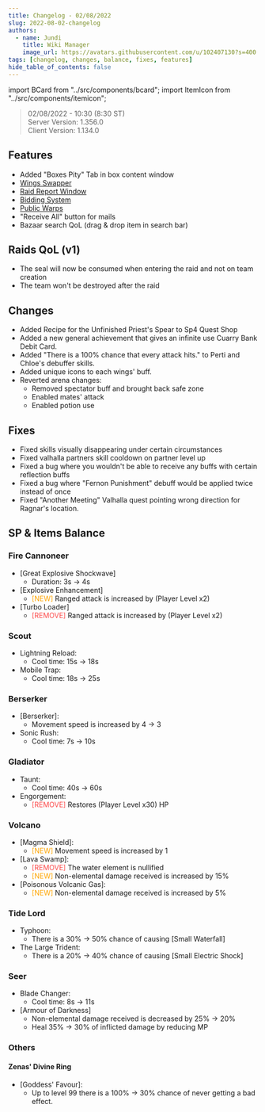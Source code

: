 ```yaml
---
title: Changelog - 02/08/2022
slug: 2022-08-02-changelog
authors:
  - name: Jundi
    title: Wiki Manager
    image_url: https://avatars.githubusercontent.com/u/102407130?s=400
tags: [changelog, changes, balance, fixes, features]
hide_table_of_contents: false
---
```


import BCard from "../src/components/bcard";
import ItemIcon from "../src/components/itemicon";

> 02/08/2022 - 10:30 (8:30 ST)      
> Server Version: 1.356.0       
> Client Version: 1.134.0       

## Features
- Added "Boxes Pity" Tab in box content window
- <a href="https://wiki.olympusgg.com/custom-features/wings-swapper">Wings Swapper</a>
- <a href="https://wiki.olympusgg.com/custom-features/raid-report">Raid Report Window</a>
- <a href="https://wiki.olympusgg.com/custom-features/bid-system">Bidding System</a>
- <a href="https://wiki.olympusgg.com/custom-features/warp-system#public-warps">Public Warps</a>
- "Receive All" button for mails
- Bazaar search QoL (drag & drop item in search bar)

## Raids QoL (v1)
- The seal will now be consumed when entering the raid and not on team creation
- The team won't be destroyed after the raid

## Changes
- Added Recipe for the Unfinished Priest's Spear to Sp4 Quest Shop
- Added a new general achievement that gives an infinite use Cuarry Bank Debit Card.
- Added "There is a 100% chance that every attack hits." to Perti and Chloe's debuffer skills.
- Added unique icons to each wings' buff.
- Reverted arena changes:
  - Removed spectator buff and brought back safe zone
  - Enabled mates' attack
  - Enabled potion use

## Fixes
- Fixed skills visually disappearing under certain circumstances
- Fixed valhalla partners skill cooldown on partner level up
- Fixed a bug where you wouldn't be able to receive any buffs with certain reflection buffs
- Fixed a bug where "Fernon Punishment" debuff would be applied twice instead of once
- Fixed "Another Meeting" Valhalla quest pointing wrong direction for Ragnar's location.

## SP & Items Balance

### Fire Cannoneer <ItemIcon iconId="2545" width="25px"/>

- [Great Explosive Shockwave]
  - Duration: 3s -> 4s 
- [Explosive Enhancement]
  - <font color="orange">[NEW]</font> <BCard>Ranged attack is increased by (Player Level x2)</BCard>
- [Turbo Loader]
  - <font color="#fd4949">[REMOVE]</font> <BCard>Ranged attack is increased by (Player Level x2)</BCard>

### Scout <ItemIcon iconId="2589" width="25px"/>

- Lightning Reload:
  - Cool time: 15s -> 18s
- Mobile Trap:
  - Cool time: 18s -> 25s

### Berserker <ItemIcon iconId="910" width="25px"/>

- [Berserker]:
  - <BCard>Movement speed is increased by 4 -> 3</BCard>
- Sonic Rush:
  - Cool time: 7s -> 10s 

### Gladiator <ItemIcon iconId="2544" width="25px"/>

- Taunt:
  - Cool time: 40s -> 60s 
- Engorgement:
  - <font color="#fd4949">[REMOVE]</font> <BCard>Restores (Player Level x30) HP</BCard>

### Volcano <ItemIcon iconId="2546" width="25px"/>

- [Magma Shield]:
  - <font color="orange">[NEW]</font> <BCard>Movement speed is increased by 1</BCard>
- [Lava Swamp]:
  - <font color="#fd4949">[REMOVE]</font> <BCard>The water element is nullified</BCard>
  - <font color="orange">[NEW]</font> <BCard>Non-elemental damage received is increased by 15%</BCard>
- [Poisonous Volcanic Gas]:
  - <font color="orange">[NEW]</font> <BCard>Non-elemental damage received is increased by 5%</BCard>

### Tide Lord <ItemIcon iconId="2590" width="25px"/>

- Typhoon:
  - <BCard>There is a 30% -> 50% chance of causing [Small Waterfall]</BCard>
- The Large Trident:
  - <BCard>There is a 20% -> 40% chance of causing [Small Electric Shock]</BCard>

### Seer <ItemIcon iconId="2656" width="25px"/>

- Blade Changer:
  - Cool time: 8s -> 11s
- [Armour of Darkness]
  - <BCard>Non-elemental damage received is decreased by 25% -> 20%</BCard>
  - <BCard>Heal 35% -> 30% of inflicted damage by reducing MP</BCard>
  
### Others

#### Zenas' Divine Ring <ItemIcon iconId="4049" width="25px"/>
- [Goddess' Favour]:
  - <BCard>Up to level 99 there is a 100% -> 30% chance of never getting a bad effect.</BCard>
  